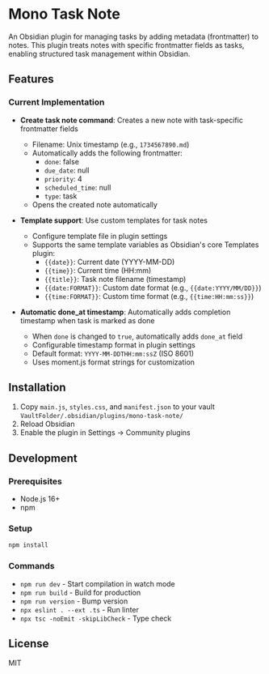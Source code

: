 # Mono Task Note

An Obsidian plugin for managing tasks by adding metadata (frontmatter) to notes. This plugin treats notes with specific frontmatter fields as tasks, enabling structured task management within Obsidian.

## Features

### Current Implementation

- **Create task note command**: Creates a new note with task-specific frontmatter fields
  - Filename: Unix timestamp (e.g., `1734567890.md`)
  - Automatically adds the following frontmatter:
    - `done`: false
    - `due_date`: null
    - `priority`: 4
    - `scheduled_time`: null
    - `type`: task
  - Opens the created note automatically

- **Template support**: Use custom templates for task notes
  - Configure template file in plugin settings
  - Supports the same template variables as Obsidian's core Templates plugin:
    - `{{date}}`: Current date (YYYY-MM-DD)
    - `{{time}}`: Current time (HH:mm)
    - `{{title}}`: Task note filename (timestamp)
    - `{{date:FORMAT}}`: Custom date format (e.g., `{{date:YYYY/MM/DD}}`)
    - `{{time:FORMAT}}`: Custom time format (e.g., `{{time:HH:mm:ss}}`)

- **Automatic done_at timestamp**: Automatically adds completion timestamp when task is marked as done
  - When `done` is changed to `true`, automatically adds `done_at` field
  - Configurable timestamp format in plugin settings
  - Default format: `YYYY-MM-DDTHH:mm:ssZ` (ISO 8601)
  - Uses moment.js format strings for customization

## Installation

1. Copy `main.js`, `styles.css`, and `manifest.json` to your vault `VaultFolder/.obsidian/plugins/mono-task-note/`
2. Reload Obsidian
3. Enable the plugin in Settings → Community plugins

## Development

### Prerequisites

- Node.js 16+
- npm

### Setup

```bash
npm install
```

### Commands

- `npm run dev` - Start compilation in watch mode
- `npm run build` - Build for production
- `npm run version` - Bump version
- `npx eslint . --ext .ts` - Run linter
- `npx tsc -noEmit -skipLibCheck` - Type check

## License

MIT